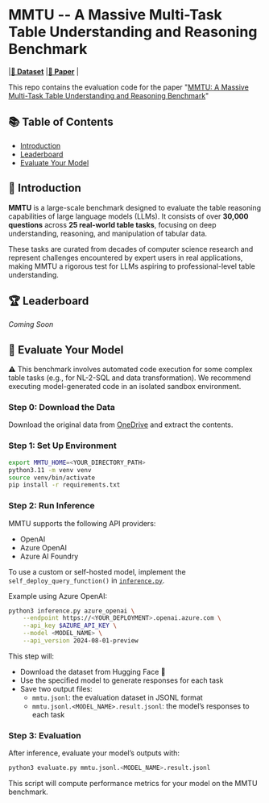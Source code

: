 # MMTU -- A Massive Multi-Task Table Understanding and Reasoning Benchmark

<!-- |[**🤗 Dataset**](https://huggingface.co/datasets/MMTU-benchmark/MMTU) | [**🏆Leaderboard**]() | [**📖 Paper**](https://arxiv.org/abs/2506.05587) | -->

|[**🤗 Dataset**](https://huggingface.co/datasets/MMTU-benchmark/MMTU) |[**📖 Paper**](https://arxiv.org/abs/2506.05587) |

This repo contains the evaluation code for the paper "[MMTU: A Massive Multi-Task Table Understanding and Reasoning Benchmark](https://arxiv.org/abs/2506.05587)" 


## 📚 Table of Contents
- [Introduction](#introduction)
- [Leaderboard](#leaderboard)
- [Evaluate Your Model](#evaluate-your-model)


## 🧠 Introduction

**MMTU** is a large-scale benchmark designed to evaluate the table reasoning capabilities of large language models (LLMs). It consists of over **30,000 questions** across **25 real-world table tasks**, focusing on deep understanding, reasoning, and manipulation of tabular data.

These tasks are curated from decades of computer science research and represent challenges encountered by expert users in real applications, making MMTU a rigorous test for LLMs aspiring to professional-level table understanding.


## 🏆 Leaderboard

*Coming Soon*


## 🚀 Evaluate Your Model

⚠️ This benchmark involves automated code execution for some complex table tasks (e.g., for NL-2-SQL and data transformation). We recommend executing model-generated code in an isolated sandbox environment.


### Step 0: Download the Data

Download the original data from [OneDrive](https://1drv.ms/f/c/4eea81351af2d84b/Em8WdXGOGwBFnx92aN8ZKNEBYLCkJlkwzZYTlmkx3jUykg?e=pBb24n) and extract the contents.

### Step 1: Set Up Environment

```bash
export MMTU_HOME=<YOUR_DIRECTORY_PATH>
python3.11 -m venv venv
source venv/bin/activate
pip install -r requirements.txt
```

### Step 2: Run Inference

MMTU supports the following API providers:
- OpenAI
- Azure OpenAI
- Azure AI Foundry

To use a custom or self-hosted model, implement the `self_deploy_query_function()` in [`inference.py`](https://github.com/MMTU-Benchmark/MMTU/blob/main/inference.py).

Example using Azure OpenAI:

```bash
python3 inference.py azure_openai \
    --endpoint https://<YOUR_DEPLOYMENT>.openai.azure.com \
    --api_key $AZURE_API_KEY \
    --model <MODEL_NAME> \
    --api_version 2024-08-01-preview
```

This step will:

- Download the dataset from Hugging Face 🤗
- Use the specified model to generate responses for each task
- Save two output files:
  - `mmtu.jsonl`: the evaluation dataset in JSONL format
  - `mmtu.jsonl.<MODEL_NAME>.result.jsonl`: the model’s responses to each task

### Step 3: Evaluation

After inference, evaluate your model’s outputs with:

```python
python3 evaluate.py mmtu.jsonl.<MODEL_NAME>.result.jsonl
```

This script will compute performance metrics for your model on the MMTU benchmark.
